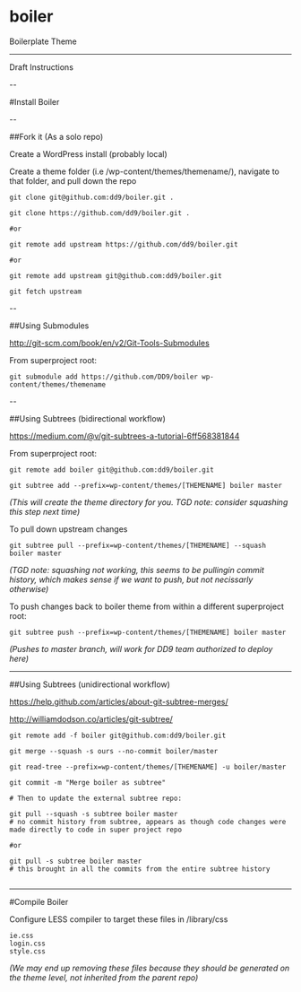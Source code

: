 # boiler
Boilerplate Theme

----
Draft Instructions

--

#Install Boiler

--

##Fork it (As a solo repo)

Create a WordPress install (probably local)

Create a theme folder (i.e /wp-content/themes/themename/), navigate to that folder, and pull down the repo

```
git clone git@github.com:dd9/boiler.git .

git clone https://github.com/dd9/boiler.git .

#or

git remote add upstream https://github.com/dd9/boiler.git

#or

git remote add upstream git@github.com:dd9/boiler.git

git fetch upstream

```

--

##Using Submodules

http://git-scm.com/book/en/v2/Git-Tools-Submodules

From superproject root: 

```
git submodule add https://github.com/DD9/boiler wp-content/themes/themename
```

--

##Using Subtrees (bidirectional workflow)

https://medium.com/@v/git-subtrees-a-tutorial-6ff568381844

From superproject root: 

```
git remote add boiler git@github.com:dd9/boiler.git

git subtree add --prefix=wp-content/themes/[THEMENAME] boiler master
```

*(This will create the theme directory for you.  TGD note: consider squashing this step next time)*

To pull down upstream changes

```
git subtree pull --prefix=wp-content/themes/[THEMENAME] --squash boiler master

```

*(TGD note: squashing not working, this seems to be pullingin commit history, which makes sense if we want to push, but not necissarly otherwise)*

To push changes back to boiler theme from within a different superproject root:

```
git subtree push --prefix=wp-content/themes/[THEMENAME] boiler master
```
*(Pushes to master branch, will work for DD9 team authorized to deploy here)*

---

##Using Subtrees (unidirectional workflow)

https://help.github.com/articles/about-git-subtree-merges/

http://williamdodson.co/articles/git-subtree/

```
git remote add -f boiler git@github.com:dd9/boiler.git

git merge --squash -s ours --no-commit boiler/master

git read-tree --prefix=wp-content/themes/[THEMENAME] -u boiler/master

git commit -m "Merge boiler as subtree"

# Then to update the external subtree repo:

git pull --squash -s subtree boiler master
# no commit history from subtree, appears as though code changes were made directly to code in super project repo

#or

git pull -s subtree boiler master 
# this brought in all the commits from the entire subtree history


```




---

#Compile Boiler

Configure LESS compiler to target these files in /library/css

```
ie.css
login.css
style.css
```


*(We may end up removing these files because they should be generated on the theme level, not inherited from the parent repo)*




